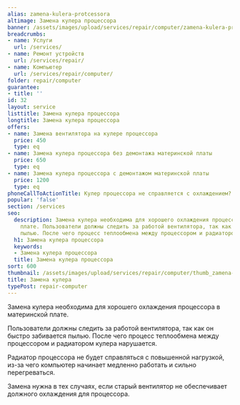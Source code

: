 ```yaml
---
alias: zamena-kulera-protcessora
altimage: Замена кулера процессора
banner: /assets/images/upload/services/repair/computer/zamena-kulera-protcessora.jpg
breadcrumbs:
- name: Услуги
  url: /services/
- name: Ремонт устройств
  url: /services/repair/
- name: Компьютер
  url: /services/repair/computer/
folder: repair/computer
guarantee:
- title: ''
id: 32
layout: service
listtitle: Замена кулера процессора
longtitle: Замена кулера процессора
offers:
- name: Замена вентилятора на кулере процессора
  price: 450
  type: eq
- name: Замена кулера процессора без демонтажа материнской платы
  price: 650
  type: eq
- name: Замена кулера процессора с демонтажом материнской платы
  price: 1200
  type: eq
phoneCallToActionTitle: Кулер процессора не справляется с охлаждением? Звоните!
popular: 'false'
section: /services
seo:
  description: Замена кулера необходима для хорошего охлаждения процессора в материнской
    плате. Пользователи должны следить за работой вентилятора, так как он быстро забивается
    пылью. После чего процесс теплообмена между процессором и радиатором кулера нарушается.
  h1: Замена кулера процессора
  keywords:
  - Замена кулера процессора
  title: Замена кулера процессора
sort: 600
thumbnail: /assets/images/upload/services/repair/computer/thumb_zamena-kulera-protcessora.jpg
title: Замена кулера
typePost: repair-computer
---
```

Замена кулера необходима для хорошего охлаждения процессора в материнской плате.

Пользователи должны следить за работой вентилятора, так как он быстро забивается пылью. После чего процесс теплообмена между процессором и радиатором кулера нарушается.

Радиатор процессора не будет справляться с повышенной нагрузкой, из-за чего компьютер начинает медленно работать и сильно перегреваться.

Замена нужна в тех случаях, если старый вентилятор не обеспечивает должного охлаждения для процессора.